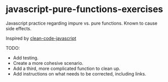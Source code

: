 # javascript-pure-functions-exercises
Javascript practice regarding impure vs. pure functions. Known to cause side effects. 

Inspired by [clean-code-javascript](https://github.com/ryanmcdermott/clean-code-javascript)

TODO: 

* Add testing.
* Create a more cohesive scenario. 
* Add a third, more complicated function to clean up. 
* Add instructions on what needs to be corrected, including links. 
